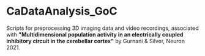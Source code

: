 # CaDataAnalysis_GoC
Scripts for preprocessing 3D imaging data and video recordings, associated with __"Multidimensional population activity in an electrically coupled inhibitory circuit
in the cerebellar cortex"__ by Gurnani & Silver, Neuron 2021.
